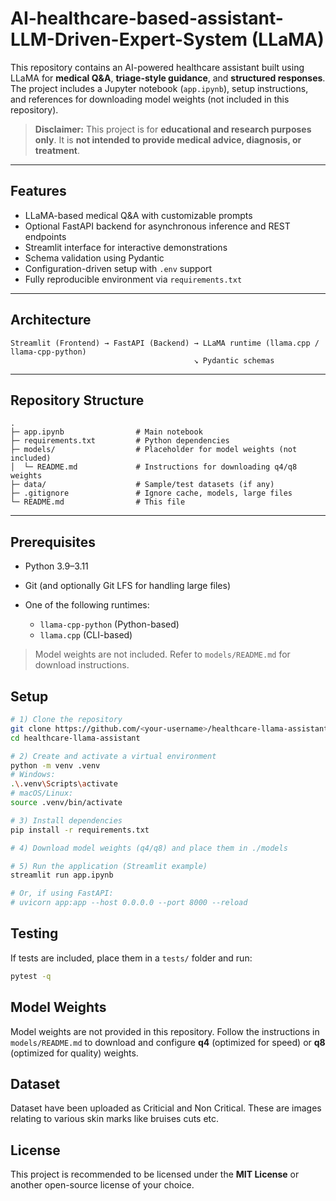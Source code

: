 #     AI-healthcare-based-assistant-LLM-Driven-Expert-System (LLaMA)

This repository contains an AI-powered healthcare assistant built using LLaMA for **medical Q\&A**, **triage-style guidance**, and **structured responses**.
The project includes a Jupyter notebook (`app.ipynb`), setup instructions, and references for downloading model weights (not included in this repository).

> **Disclaimer:** This project is for **educational and research purposes only**. It is **not intended to provide medical advice, diagnosis, or treatment**.

---

## Features

* LLaMA-based medical Q\&A with customizable prompts
* Optional FastAPI backend for asynchronous inference and REST endpoints
* Streamlit interface for interactive demonstrations
* Schema validation using Pydantic
* Configuration-driven setup with `.env` support
* Fully reproducible environment via `requirements.txt`

---

## Architecture

```
Streamlit (Frontend) → FastAPI (Backend) → LLaMA runtime (llama.cpp / llama-cpp-python)
                                         ↘ Pydantic schemas
```

---

## Repository Structure

```
.
├─ app.ipynb                # Main notebook
├─ requirements.txt         # Python dependencies
├─ models/                  # Placeholder for model weights (not included)
│  └─ README.md             # Instructions for downloading q4/q8 weights
├─ data/                    # Sample/test datasets (if any)
├─ .gitignore               # Ignore cache, models, large files
└─ README.md                # This file
```

---

## Prerequisites

* Python 3.9–3.11
* Git (and optionally Git LFS for handling large files)
* One of the following runtimes:

  * `llama-cpp-python` (Python-based)
  * `llama.cpp` (CLI-based)

> Model weights are not included. Refer to `models/README.md` for download instructions.



## Setup

```bash
# 1) Clone the repository
git clone https://github.com/<your-username>/healthcare-llama-assistant.git
cd healthcare-llama-assistant

# 2) Create and activate a virtual environment
python -m venv .venv
# Windows:
.\.venv\Scripts\activate
# macOS/Linux:
source .venv/bin/activate

# 3) Install dependencies
pip install -r requirements.txt

# 4) Download model weights (q4/q8) and place them in ./models

# 5) Run the application (Streamlit example)
streamlit run app.ipynb

# Or, if using FastAPI:
# uvicorn app:app --host 0.0.0.0 --port 8000 --reload
```



## Testing

If tests are included, place them in a `tests/` folder and run:

```bash
pytest -q
```


## Model Weights

Model weights are not provided in this repository. Follow the instructions in `models/README.md` to download and configure **q4** (optimized for speed) or **q8** (optimized for quality) weights.


## Dataset
Dataset have been uploaded as Criticial and Non Critical. These are images relating to various skin marks like bruises cuts etc.

## License

This project is recommended to be licensed under the **MIT License** or another open-source license of your choice.



